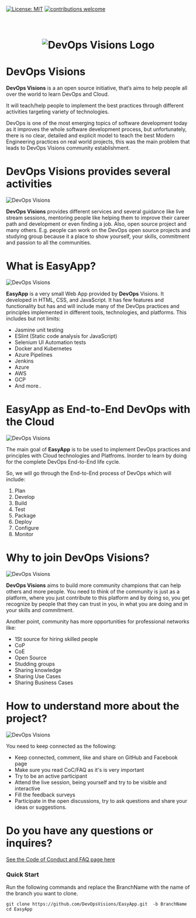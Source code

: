[![License: MIT](https://img.shields.io/badge/License-MIT-yellow.svg)](https://opensource.org/licenses/MIT)
[![contributions welcome](https://img.shields.io/badge/contributions-welcome-brightgreen.svg?style=flat)](https://github.com/DevOpsVisions/EasyApp/issues)

<h1 align="center">
	<br>
	<img src="https://raw.githubusercontent.com/DevOpsVisions/Docs/master/assets/Logo/DevOps-Visions_Horizontal_Concrete.png" alt="DevOps Visions Logo">
	<br>
</h1>


# DevOps Visions
**DevOps Visions** is a an open source initiative, that’s aims to help people all over the world to learn DevOps and Cloud. 

It will teach/help people to implement the best practices through different activities targeting variety of technologies. 

DevOps is one of the most emerging topics of software development today as it improves the whole software development process, but unfortunately, there is no clear, detailed and explicit model to teach the best Modern Engineering practices on real world projects, this was the main problem that leads to DevOps Visions community establishment.

# DevOps Visions provides several activities
![DevOps Visions](https://raw.githubusercontent.com/DevOpsVisions/Docs/master/assets/MICS/DevOpsVisions-Activities.gif)

**DevOps Visions** provides different services and several guidance like live stream sessions, mentoring people like helping them to improve their career path and development or even finding a job. Also, open source project and many others.
E.g. people can work on the DevOps open source projects and studying group because it a place to show yourself, your skills, commitment and passion to all the communities.

# What is EasyApp?
![DevOps Visions](https://raw.githubusercontent.com/DevOpsVisions/Docs/master/assets/MICS/what-is-EasyApp.gif)

**EasyApp** is a very small Web App provided by **DevOps** Visions. It developed in HTML, CSS, and JavaScript. It has few features and functionality but has and will include many of the DevOps practices and principles implemented in different tools, technologies, and platforms.
This includes but not limits:
- Jasmine unit testing
- ESlint (Static code analysis for JavaScript)
- Selenium UI Automation tests
- Docker and Kubernetes
- Azure Pipelines
- Jenkins
- Azure
- AWS
- GCP
- And more..



# EasyApp as End-to-End DevOps with the Cloud

![DevOps Visions](https://raw.githubusercontent.com/DevOpsVisions/Docs/master/assets/MICS/DevOps-End-to-End.gif)

The main goal of **EasyApp** is to be used to implement DevOps practices and principles with Cloud technologies and Platfroms. Inorder to learn by doing for the complete DevOps End-to-End life cycle. 

So, we will go through the End-to-End process of DevOps which will include:
1. Plan
1. Develop
1. Build
1. Test
1. Package
1. Deploy
1. Configure
1. Monitor

# Why to join DevOps Visions?

![DevOps Visions](https://raw.githubusercontent.com/DevOpsVisions/Docs/master/assets/MICS/community-network.gif)


**DevOps Visions** aims to build more community champions that can help others and more people.
You need to think of the community is just as a platform, where you just contribute to this platform and by doing so, you get recognize by people that they can trust in you, in what you are doing and in your skills and commitment. 

Another point, community has more opportunities for professional networks like:
- 1St source for hiring skilled people
- CoP
- CoE
- Open Source
- Studding groups
- Sharing knowledge
- Sharing Use Cases
- Sharing Business Cases


# How to understand more about the project? 
![DevOps Visions](https://raw.githubusercontent.com/DevOpsVisions/Docs/master/assets/MICS/active-part.gif)

You need to keep connected as the following:
- Keep connected, comment, like and share on GitHub and Facebook page
- Make sure you read CoC/FAQ as it's is very important
- Try to be an active participant 
- Attend the live session, being yourself and try to be visible and interactive 
- Fill the feedback surveys
- Participate in the open discussions, try to ask questions and share your ideas or suggestions.


# Do you have any questions or inquires?
[See the Code of Conduct and FAQ page here](https://github.com/DevOpsVisions/Docs/tree/master/mics/CoC%20and%20FAQ)

### Quick Start

Run the following commands and replace the BranchName with the name of the branch you want to clone.

```
git clone https://github.com/DevOpsVisions/EasyApp.git  -b BranchName
cd EasyApp
```





